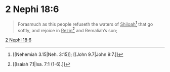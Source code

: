 # 2 Nephi 18:6

> Forasmuch as this people refuseth the waters of <u>Shiloah</u>[^a] that go softly, and rejoice in <u>Rezin</u>[^b] and Remaliah’s son;

[2 Nephi 18:6](https://www.churchofjesuschrist.org/study/scriptures/bofm/2-ne/18?lang=eng&id=p6#p6)


[^a]: [[Nehemiah 3.15|Neh. 3:15]]; [[John 9.7|John 9:7.]]
[^b]: [[Isaiah 7.1|Isa. 7:1 (1-6).]]
